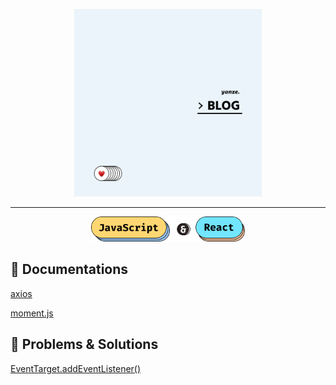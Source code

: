 <p align="center">
  <img height="300" src="images/logo-2020.png">
</p>

--- 
<p align="center">
  <img height="40" src="images/js-react.png">
</p>

## 🥃 Documentations

[axios](https://github.com/axios/axios)

[moment.js](https://momentjs.com/)

## 📎 Problems & Solutions 

[EventTarget.addEventListener()](https://developer.mozilla.org/en-US/docs/Web/API/EventTarget/addEventListener)
